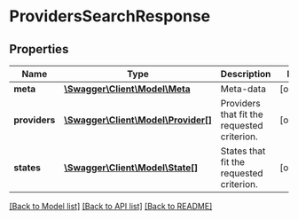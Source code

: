 # ProvidersSearchResponse

## Properties
Name | Type | Description | Notes
------------ | ------------- | ------------- | -------------
**meta** | [**\Swagger\Client\Model\Meta**](Meta.md) | Meta-data | [optional] 
**providers** | [**\Swagger\Client\Model\Provider[]**](Provider.md) | Providers that fit the requested criterion. | [optional] 
**states** | [**\Swagger\Client\Model\State[]**](State.md) | States that fit the requested criterion. | [optional] 

[[Back to Model list]](../README.md#documentation-for-models) [[Back to API list]](../README.md#documentation-for-api-endpoints) [[Back to README]](../README.md)



